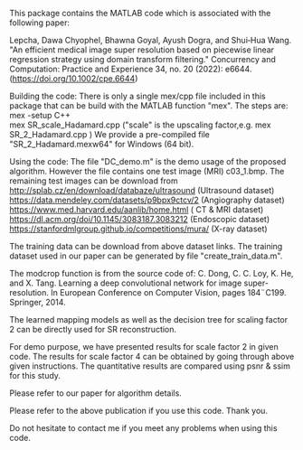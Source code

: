 This package contains the MATLAB code which is associated with the following paper:

Lepcha, Dawa Chyophel, Bhawna Goyal, Ayush Dogra, and Shui‐Hua Wang. "An efficient medical image super resolution based on piecewise linear regression strategy using domain transform filtering." Concurrency and Computation: Practice and Experience 34, no. 20 (2022): e6644. (https://doi.org/10.1002/cpe.6644)

Building the code:
There is only a single mex/cpp file included in this package that can be build with the MATLAB function "mex". The steps are:
mex -setup C++                                                                 
mex SR_scale_Hadamard.cpp ("scale" is the upscaling factor,e.g. mex SR_2_Hadamard.cpp )
We provide a pre-compiled file "SR_2_Hadamard.mexw64" for Windows (64 bit).

Using the code:
The file "DC_demo.m" is the demo usage of the proposed algorithm. However the file contains one test image (MRI) c03_1.bmp. The remaining test images can be download from 
http://splab.cz/en/download/databaze/ultrasound (Ultrasound dataset)
https://data.mendeley.com/datasets/p9bpx9ctcv/2 (Angiography dataset)
https://www.med.harvard.edu/aanlib/home.html ( CT & MRI dataset)
https://dl.acm.org/doi/10.1145/3083187.3083212 (Endoscopic dataset)
https://stanfordmlgroup.github.io/competitions/mura/ (X-ray dataset)

The training data can be download from above dataset links. The training dataset used in our paper can be generated by file "create_train_data.m".

The modcrop function is from the source code of: C. Dong, C. C. Loy, K. He, and X. Tang. Learning a deep convolutional network for image super-resolution. In European Conference on Computer Vision, pages 184¨C199. Springer, 2014.

The learned mapping models as well as the decision tree for scaling factor 2 can be directly used for SR reconstruction. 

For demo purpose, we have presented results for scale factor 2 in given code. The results for scale factor 4 can be obtained by going through above given instructions. The quantitative results are compared using psnr & ssim for this study. 

Please refer to our paper for algorithm details.

Please refer to the above publication if you use this code. Thank you.

Do not hesitate to contact me if you meet any problems when using this code.

